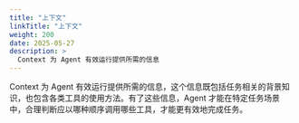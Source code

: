 ```yaml
---
title: "上下文"
linkTitle: "上下文"
weight: 200
date: 2025-05-27
description: >
  Context 为 Agent 有效运行提供所需的信息
---
```


Context 为 Agent 有效运行提供所需的信息，这个信息既包括任务相关的背景知识，也包含各类工具的使用方法。有了这些信息，Agent 才能在特定任务场景中，合理判断应以哪种顺序调用哪些工具，才能更有效地完成任务。
